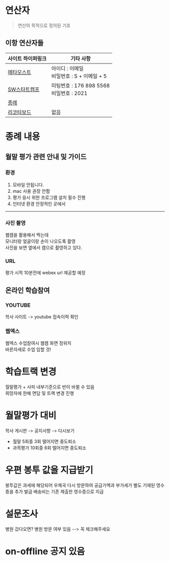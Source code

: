 # 연산자 
> 연산의 목적으로 정의된 기호 

## 이항 연산자들  


|사이트 하이퍼링크|기타 사항|
|------------|-------|
|[메타모스트](https://meeting.ssafy.com/)|아이디 : 이메일<br>비밀번호 : S + 이메일 + 5|
|[SW스타트캠프](https://ssafylive.webex.com/ssafylive/j.php?MTID=medf3710defbd0bed46bec63bf73855f6)|미팅번호 : 176 898 5568<br>비밀번호 : 2021|
|[종례](https://ssafylive.webex.com/meet/dayoon.kang)||
|[리코타보드](https://ricotta.ssafy.com)|없음|

# 종례 내용
## 월말 평가 관련 안내 및 가이드
### 환경
1. 모바일 안됩니다.      
2. mac 사용 권장 안함       
3. 평가 응시 위한 프로그램 설치 필수 진행
4. 인터넷 환경 안정적인 곳에서
___
### 사진 촬영
웹캠을 활용해서 찍는데     
모니터랑 얼굴이랑 손이 나오도록 촬영      
사진을 보면 옆에서 캠으로 촬영하고 있다.       
  
### URL     
평가 시작 10분전에 webex url 제공할 예정     
   
## 온라인 학습참여   
### YOUTUBE      
학사 사이트 -> youtube 접속이력 확인    
    
### 웹엑스     
웹엑스 수업참여시 웹캠 화면 정위치   
바른자세로 수업 임할 것!  

# 학습트랙 변경  
월말평가 + 사피 내부기준으로 반이 바뀔 수 있음    
희망자에 한해 면담 및 트랙 변경 진행      
   
# 월말평가 대비
학사 게시판 -> 공지사항 -> 다시보기

* 월말 5회중 3회 떨어지면 중도퇴소
* 과목평가 10회중 6회 떨어지면 중도퇴소

# 우편 봉투 값을 지급받기
봉투값은 과세에 해당되어 우체국 다시 방문하여 공급가액과 부가세가 별도 기재된 영수증을 추가 발급 
배송비는 기존 제출한 영수증으로 지급

# 설문조사 
병원 갔다오면? 병원 방문 여부 있음 --> 꼭 체크해주세요

# on-offline 공지 있음
